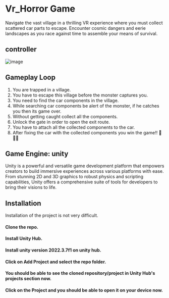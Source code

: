 # Vr_Horror Game
Navigate the vast village in a thrilling VR experience where you must collect scattered car parts to escape. Encounter cosmic dangers and eerie landscapes as you race against time to assemble your means of survival.
## controller 
![image](https://github.com/Ritvikyt/VR_Horror0/assets/79936181/73812944-a24c-420b-bf02-e42bc4637f75)


## Gameplay Loop
1. You are trapped in a village.
2. You have to escape this village before the monster captures you.
3. You need to find the car components in the village.
4. While searching car components be alert of the monster, if he catches you then its game over.
5. Without getting caught collect all the components.
6. Unlock the gate in order to open the exit route.
7. You have to attach all the collected components to the car.
8. After fixing the car with the collected components you win the game!! 🎉🥳🥳

## Game Engine: unity
Unity is a powerful and versatile game development platform that empowers creators to build immersive experiences across various platforms with ease. From stunning 2D and 3D graphics to robust physics and scripting capabilities, Unity offers a comprehensive suite of tools for developers to bring their visions to life.

## Installation 
Installation of the project is not very difficult.
#### Clone the repo.
#### Install Unity Hub.
#### Install unity version 2022.3.7f1 on unity hub.
#### Click on Add Project and select the repo folder.
#### You should be able to see the cloned repository/project in Unity Hub's projects section now.
#### Click on the Project and you should be able to open it on your device now.

